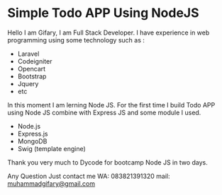 Simple Todo APP Using NodeJS
=========================

Hello I am Gifary, I am Full Stack Developer. I have experience in web programming using some technology such as :
* Laravel
* Codeigniter
* Opencart
* Bootstrap
* Jquery
* etc

In this moment I am lerning Node JS. For the first time I build Todo APP using Node JS combine with Express JS and some module I used.

* Node.js
* Express.js
* MongoDB
* Swig (template engine)

Thank you very much to Dycode for bootcamp Node JS in two days.

Any Question
Just contact me 
WA: 083821391320
mail: muhammadgifary@gmail.com
```
